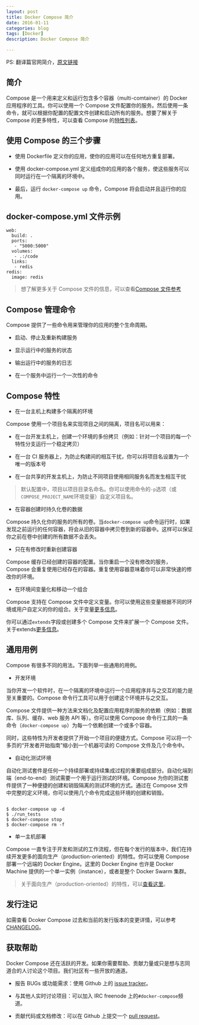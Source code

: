 ```yaml
---
layout: post
title: Docker Compose 简介
date: 2016-01-11
categories: blog
tags: [Docker]
description: Docker Compose 简介

---
```


PS: 翻译篇官网简介，[原文链接](https://docs.docker.com/compose/)

## 简介

Compose 是一个用来定义和运行包含多个容器（multi-comtainer）的 Docker 应用程序的工具。你可以使用一个 Compose 文件配置你的服务。然后使用一条命令，就可以根据你配置的配置文件创建和启动所有的服务。想要了解关于 Compose 的更多特性，可以查看 Compose 的[特性列表](https://docs.docker.com/compose/#features)。

## 使用 Compose 的三个步骤

* 使用 Dockerfile 定义你的应用，使你的应用可以在任何地方重复部署。

* 使用 docker-compose.yml 定义组成你的应用的各个服务，使这些服务可以同时运行在一个隔离的环境中。

* 最后，运行 ```docker-compose up``` 命令，Compose 将会启动并且运行你的应用。

## docker-compose.yml 文件示例

    web:
      build: .
      ports:
       - "5000:5000"
      volumes:
       - .:/code
      links:
       - redis
    redis:
      image: redis

> 想了解更多关于 Compose 文件的信息，可以查看[Compose 文件参考](https://docs.docker.com/compose/compose-file/)

## Compose 管理命令

Compose 提供了一些命令用来管理你的应用的整个生命周期。

* 启动、停止及重新构建服务

* 显示运行中的服务的状态

* 输出运行中的服务的日志

* 在一个服务中运行一个一次性的命令

## Compose 特性

* 在一台主机上构建多个隔离的环境

Compose 使用一个项目名来实现项目之间的隔离，项目名可以用来：

  * 在一台开发主机上，创建一个环境的多份拷贝（例如：针对一个项目的每一个特性分支运行一个稳定拷贝）

  * 在一台 CI 服务器上，为防止构建间的相互干扰，你可以将项目名设置为一个唯一的版本号

  * 在一台共享的开发主机上，为防止不同项目使用相同服务名而发生相互干扰

> 默认配置中，项目以项目目录名命名。你可以使用命令的```-p```选项（或```COMPOSE_PROJECT_NAME```环境变量）自定义项目名。

* 在容器创建时持久化卷的数据

Compose 持久化你的服务的所有的卷。当```docker-compose up```命令运行时，如果发现之前运行的任何容器，将会从旧的容器中拷贝卷到新的容器中。这样可以保证你之前在卷中创建的所有数据不会丢失。

* 只在有修改时重新创建容器

Compose 缓存已经创建的容器的配置。当你重启一个没有修改的服务，Compose 会重复使用已经存在的容器。重复使用容器意味着你可以非常快速的修改你的环境。

* 在环境间变量化和移动一个组合

Compose 支持在 Compose 文件中定义变量。你可以使用这些变量根据不同的环境或用户自定义的你的组合。关于变量[更多信息](https://docs.docker.com/compose/compose-file/#variable-substitution)。

你可以通过```extends```字段或创建多个 Compose 文件来扩展一个 Compose 文件。关于extends[更多信息](https://docs.docker.com/compose/extends/)。

## 通用用例

Compose 有很多不同的用法。下面列举一些通用的用例。

* 开发环境

当你开发一个软件时，在一个隔离的环境中运行一个应用程序并与之交互的能力是至关重要的。Compose 命令行工具可以用于创建这个环境并与之交互。

Compose 文件提供一种方法来文档化及配置应用程序的服务的依赖（例如：数据库、队列、缓存、web 服务 API 等）。你可以使用 Compose 命令行工具的一条命令（```docker-compose up```）为每一个依赖创建一个或多个容器。

同时，这些特性为开发者提供了开始一个项目的便捷方式。Compose 可以将一个多页的“开发者开始指南”缩小到一个机器可读的 Compose 文件及几个命令中。

* 自动化测试环境

自动化测试套件是任何一个持续部署或持续集成过程的重要组成部分。自动化端到端（end-to-end）测试需要一个用于运行测试的环境。Compose 为你的测试套件提供了一种便捷的创建和销毁隔离的测试环境的方式。通过在 Compose 文件中完整的定义环境，你可以使用几个命令完成这些环境的创建和销毁。

```

$ docker-compose up -d
$ ./run_tests
$ docker-compose stop
$ docker-compose rm -f
```

* 单一主机部署

Compose 一直专注于开发和测试的工作流程，但在每个发行的版本中，我们在持续开发更多的面向生产（production-oriented）的特性。你可以使用 Compose 部署一个远端的 Docker Engine。这里的 Docker Engine 也许是 Docker Machine 提供的一个单一实例（instance），或者是整个 Docker Swarm 集群。

> 关于面向生产（production-oriented）的特性，可以[查看这里](https://docs.docker.com/compose/production/)。

## 发行注记

如需查看 Dcoker Compose 过去和当前的发行版本的变更详情，可以参考[CHANGELOG](https://github.com/docker/compose/blob/master/CHANGELOG.md)。

## 获取帮助

Docker Compose 还在活跃的开发。如果你需要帮助、贡献力量或只是想与志同道合的人讨论这个项目。我们社区有一些开放的通道。

* 报告 BUGs 或功能需求：使用 Github 上的 [issue tracker](https://github.com/docker/compose/issues)。

* 与其他人实时讨论项目：可以加入 IRC freenode 上的```#docker-compose```频道。

* 贡献代码或文档修改：可以在 Github 上提交一个 [pull request](https://github.com/docker/compose/pulls)。
